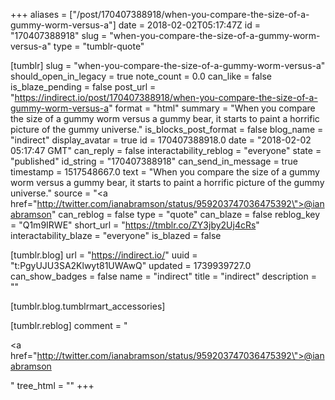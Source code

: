 +++
aliases = ["/post/170407388918/when-you-compare-the-size-of-a-gummy-worm-versus-a"]
date = 2018-02-02T05:17:47Z
id = "170407388918"
slug = "when-you-compare-the-size-of-a-gummy-worm-versus-a"
type = "tumblr-quote"

[tumblr]
slug = "when-you-compare-the-size-of-a-gummy-worm-versus-a"
should_open_in_legacy = true
note_count = 0.0
can_like = false
is_blaze_pending = false
post_url = "https://indirect.io/post/170407388918/when-you-compare-the-size-of-a-gummy-worm-versus-a"
format = "html"
summary = "When you compare the size of a gummy worm versus a gummy bear, it starts to paint a horrific picture of the gummy universe."
is_blocks_post_format = false
blog_name = "indirect"
display_avatar = true
id = 170407388918.0
date = "2018-02-02 05:17:47 GMT"
can_reply = false
interactability_reblog = "everyone"
state = "published"
id_string = "170407388918"
can_send_in_message = true
timestamp = 1517548667.0
text = "When you compare the size of a gummy worm versus a gummy bear, it starts to paint a horrific picture of the gummy universe."
source = "<a href=\"http://twitter.com/ianabramson/status/959203747036475392\">@ianabramson</a>"
can_reblog = false
type = "quote"
can_blaze = false
reblog_key = "Q1m9IRWE"
short_url = "https://tmblr.co/ZY3jby2Uj4cRs"
interactability_blaze = "everyone"
is_blazed = false

[tumblr.blog]
url = "https://indirect.io/"
uuid = "t:PgyUJU3SA2Klwyt81UWAwQ"
updated = 1739939727.0
can_show_badges = false
name = "indirect"
title = "indirect"
description = ""

[tumblr.blog.tumblrmart_accessories]

[tumblr.reblog]
comment = "<p><a href=\"http://twitter.com/ianabramson/status/959203747036475392\">@ianabramson</a></p>"
tree_html = ""
+++
